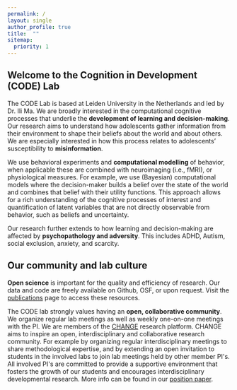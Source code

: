 ```yaml
---
permalink: /
layout: single
author_profile: true
title:  ""
sitemap:
  priority: 1
---
```

## Welcome to the Cognition in Development (CODE) Lab
The CODE Lab is based at Leiden University in the Netherlands and led by Dr. Ili Ma. We are broadly interested in the computational cognitive processes that underlie the **development of learning and decision-making**. Our research aims to understand how adolescents gather information from their environment to shape their beliefs about the world and about others. We are especially interested in how this process relates to adolescents’ susceptibility to **misinformation**.

We use behavioral experiments and **computational modelling** of behavior, when applicable these are combined with neuroimaging (i.e., fMRI), or physiological measures. For example, we use (Bayesian) computational models where the decision-maker builds a belief over the state of the world and combines that belief with their utility functions. This approach allows for a rich understanding of the cognitive processes of interest and quantification of latent variables that are not directly observable from behavior, such as beliefs and uncertainty. 

Our research further extends to how learning and decision-making are affected by **psychopathology and adversity**.
This includes ADHD, Autism, social exclusion, anxiety, and scarcity.

## Our community and lab culture
**Open science** is important for the quality and efficiency of research. Our data and code are freely available on Github, OSF, or upon request. Visit the [publications](/research/) page to access these resources. 

The CODE lab strongly values having an **open, collaborative community**. We organize regular lab meetings as well as weekly one-on-one meetings with the PI. We are members of the [CHANGE](https://www.changeleiden.nl/) research platform. CHANGE aims to inspire an open, interdisciplinary and collaborative research community. For example by organizing regular interdisciplinary meetings to share methodological expertise, and by extending an open invitation to students in the involved labs to join lab meetings held by other member PI's. All involved PI's are committed to provide a supportive environment that fosters the growth of our students and encourages interdisciplinary developmental research. More info can be found in our [position paper](https://www.frontiersin.org/articles/10.3389/fnint.2022.827097/full). 
